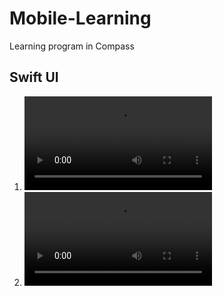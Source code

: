 # Mobile-Learning
Learning program in Compass

## Swift UI
1. ![List and Navigation](https://github.com/ahershailesh/Mobile-Learning/blob/master/GIF/List_and_Navigation.mp4)
2. ![List with API](https://github.com/ahershailesh/Mobile-Learning/blob/master/GIF/List_with_API.mp4)
